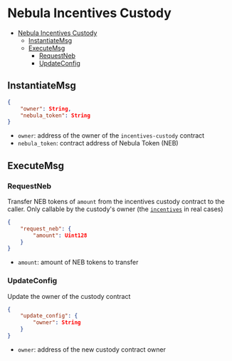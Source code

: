 # Nebula Incentives Custody

- [Nebula Incentives Custody](#nebula-incentives-custody)
  - [InstantiateMsg](#instantiatemsg)
  - [ExecuteMsg](#executemsg)
    - [RequestNeb](#requestneb)
    - [UpdateConfig](#updateconfig)

## InstantiateMsg

```json
{
    "owner": String,
    "nebula_token": String
}
```

- `owner`: address of the owner of the `incentives-custody` contract
- `nebula_token`: contract address of Nebula Token (NEB)

## ExecuteMsg

### RequestNeb

Transfer NEB tokens of `amount` from the incentives custody contract to the caller. Only callable by the custody's owner (the [`incentives`](../nebula-incentives/) in real cases)

```json
{
    "request_neb": {
        "amount": Uint128
    }
}
```

- `amount`: amount of NEB tokens to transfer

### UpdateConfig

Update the owner of the custody contract

```json
{
    "update_config": {
        "owner": String
    }
}
```

- `owner`: address of the new custody contract owner
